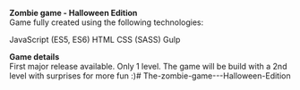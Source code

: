 **Zombie game - Halloween Edition**
\
Game fully created using the following technologies:

JavaScript (ES5, ES6)
HTML
CSS (SASS)
Gulp

**Game details**
\
First major release available. Only 1 level.
The game will be build with a 2nd level with surprises for more fun :)# The-zombie-game---Halloween-Edition

